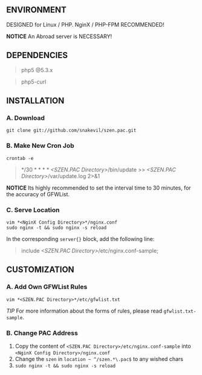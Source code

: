 ## ENVIRONMENT

DESIGNED for Linux / PHP. NginX / PHP-FPM RECOMMENDED!

**NOTICE** An Abroad server is NECESSARY!

## DEPENDENCIES

> php5 @5.3.x

> php5-curl

## INSTALLATION

### A. Download

```shell
git clone git://github.com/snakevil/szen.pac.git
```

### B. Make New Cron Job

```shell
crontab -e
```

> */30 * * * * *<SZEN.PAC Directory>*/bin/update >> *<SZEN.PAC Directory>*/var/update.log 2>&1

**NOTICE** Its highly recommended to set the interval time to 30 minutes, for
the accuracy of GFWList.

### C. Serve Location

```shell
vim *<NginX Config Directory>*/nginx.conf
sudo nginx -t && sudo nginx -s reload
```

In the corresponding `server{}` block, add the following line:

> include *<SZEN.PAC Directory>*/etc/nginx.conf-sample;

## CUSTOMIZATION

### A. Add Own GFWList Rules

```shell
vim *<SZEN.PAC Directory>*/etc/gfwlist.txt
```

*TIP* For more information about the forms of rules, please read
`gfwlist.txt-sample`.

### B. Change PAC Address

1. Copy the content of `<SZEN.PAC Directory>/etc/nginx.conf-sample` into `<NginX
   Config Directory>/nginx.conf`
2. Change the `szen` in `location ~ ^/szen.*\.pac$` to any wished chars
3. `sudo nginx -t && sudo nginx -s reload`

<!-- vim: se ft=markdown fenc=utf-8 ff=unix tw=80 noet nonu: -->

